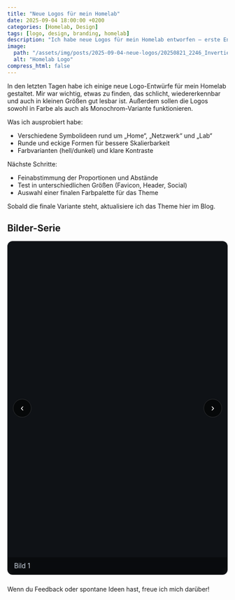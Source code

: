 ```yaml
---
title: "Neue Logos für mein Homelab"
date: 2025-09-04 18:00:00 +0200
categories: [Homelab, Design]
tags: [logo, design, branding, homelab]
description: "Ich habe neue Logos für mein Homelab entworfen – erste Entwürfe, Varianten und nächste Schritte."
image:
  path: "/assets/img/posts/2025-09-04-neue-logos/20250821_2246_Invertiertes Logo Design_remix_01k37616v7fmhrjjz3gbhq7nf9.png"
  alt: "Homelab Logo"
compress_html: false
---
```


In den letzten Tagen habe ich einige neue Logo-Entwürfe für mein Homelab gestaltet. Mir war wichtig, etwas zu finden, das schlicht, wiedererkennbar und auch in kleinen Größen gut lesbar ist. Außerdem sollen die Logos sowohl in Farbe als auch als Monochrom-Variante funktionieren.

Was ich ausprobiert habe:

- Verschiedene Symbolideen rund um „Home“, „Netzwerk“ und „Lab“
- Runde und eckige Formen für bessere Skalierbarkeit
- Farbvarianten (hell/dunkel) und klare Kontraste

Nächste Schritte:

- Feinabstimmung der Proportionen und Abstände
- Test in unterschiedlichen Größen (Favicon, Header, Social)
- Auswahl einer finalen Farbpalette für das Theme

Sobald die finale Variante steht, aktualisiere ich das Theme hier im Blog.

## Bilder-Serie

<style>
  /* Scoped slider styles (only this post) */
  #logos-slider {
    position: relative;
    margin: 1rem 0 1.5rem 0;
    border-radius: 12px;
    overflow: hidden;
    background: var(--card-bg, #0f1216);
    border: 1px solid var(--chip-border, rgba(255,255,255,0.08));
  }
  #logos-slider .viewport {
    display: grid;
    place-items: center;
    min-height: clamp(240px, 60vh, 720px);
  }
  #logos-slider img {
    max-width: 100%;
    max-height: 70vh;
    display: block;
  }
  #logos-slider .caption {
    padding: .6rem .9rem;
    font-size: .95rem;
    color: var(--text-muted, #cbd5e1);
    background: rgba(0,0,0,.35);
    backdrop-filter: blur(6px);
  }
  /* Display slide as background (no <img>, no theme popup) */
  #slide-frame {
    width: 100%;
    height: clamp(240px, 60vh, 720px);
    background-size: contain;
    background-position: center center;
    background-repeat: no-repeat;
  }
  /* Disable preview image zoom for this page */
  a.img-link.preview-img { pointer-events: none; cursor: default; }
  #logos-slider button.nav {
    position: absolute;
    top: 50%;
    transform: translateY(-50%);
    background: rgba(0,0,0,.55);
    border: 1px solid rgba(255,255,255,.15);
    color: #fff;
    width: 42px; height: 42px;
    border-radius: 50%;
    cursor: pointer;
    display: grid; place-items: center;
    font-size: 22px; line-height: 1;
  }
  #logos-slider .prev { left: 12px; }
  #logos-slider .next { right: 12px; }
  #logos-slider .dots {
    position: absolute; bottom: 10px; left: 0; right: 0;
    display: flex; gap: 6px; justify-content: center; align-items: center;
  }
  #logos-slider .dot {
    width: 8px; height: 8px; border-radius: 50%;
    background: rgba(255,255,255,.35);
  }
  #logos-slider .dot.active { background: #fff; }
  @media (max-width: 600px) {
    #slide-frame { height: 58vh; }
  }
</style>

<div markdown="0">
<div id="logos-slider" aria-label="Logo-Bilderserie">
  <div class="viewport">
    <div id="slide-frame" role="img" aria-label="Logo-Entwurf"></div>
  </div>
  <div class="caption" id="slide-caption">Bild 1</div>
  <button class="nav prev" aria-label="Vorheriges Bild" title="Vorheriges">‹</button>
  <button class="nav next" aria-label="Nächstes Bild" title="Nächstes">›</button>
  <div class="dots" id="slide-dots" aria-hidden="true"></div>
</div>

<script>
  (function () {
    const slides = [
      {
        src: "/assets/img/posts/2025-09-04-neue-logos/20250426_1544_252425 Technisches Logo_simple_compose_01jss5e2ryecwr99fdqye2n5bd.png",
        alt: "Bild 1",
        caption: "Bild 1"
      },
      {
        src: "/assets/img/posts/2025-09-04-neue-logos/20250426_1544_252425 Technisches Logo_simple_compose_01jss5e2rzf81rbg6wkjnmwhzf.png",
        alt: "Bild 2",
        caption: "Bild 2"
      },
      {
        src: "/assets/img/posts/2025-09-04-neue-logos/20250603_1924_Logo für 252425 Homelab_simple_compose_01jwvd4csge4kbg8hme8rbmkw9.png",
        alt: "Bild 3",
        caption: "Bild 3"
      },
      {
        src: "/assets/img/posts/2025-09-04-neue-logos/20250603_1930_Haus mit Fenstern_remix_01jwvdeagcfqgb6e8rqqq5y0ew.png",
        alt: "Bild 4",
        caption: "Bild 4"
      },
      {
        src: "/assets/img/posts/2025-09-04-neue-logos/20250603_1930_Haus mit Fenstern_remix_01jwvdeagde7m9cga47q0cxa6t.png",
        alt: "Bild 5",
        caption: "Bild 5"
      },
      {
        src: "/assets/img/posts/2025-09-04-neue-logos/20250821_2246_Invertiertes Logo Design_remix_01k37616v7fmhrjjz3gbhq7nf9.png",
        alt: "Bild 6",
        caption: "Bild 6"
      }
    ];

    const frame = document.getElementById('slide-frame');
    const caption = document.getElementById('slide-caption');
    const btnPrev = document.querySelector('#logos-slider .prev');
    const btnNext = document.querySelector('#logos-slider .next');
    const dotsEl = document.getElementById('slide-dots');
    let idx = 0;

    function renderDots() {
      dotsEl.innerHTML = slides.map((_, i) => `<span class="dot${i===idx?' active':''}" data-i="${i}"></span>`).join('');
    }

    function show(i) {
      idx = (i + slides.length) % slides.length;
      const s = slides[idx];
      frame.style.backgroundImage = `url('${s.src}')`;
      caption.textContent = s.caption;
      renderDots();
    }

    btnPrev.addEventListener('click', () => show(idx - 1));
    btnNext.addEventListener('click', () => show(idx + 1));
    document.getElementById('logos-slider').addEventListener('keydown', (e) => {
      if (e.key === 'ArrowLeft') show(idx - 1);
      if (e.key === 'ArrowRight') show(idx + 1);
    });
    dotsEl.addEventListener('click', (e) => {
      const t = e.target; if (t.classList.contains('dot')) show(+t.dataset.i);
    });

    // Initialize
    show(0);
  })();
</script>
</div>

Wenn du Feedback oder spontane Ideen hast, freue ich mich darüber!
